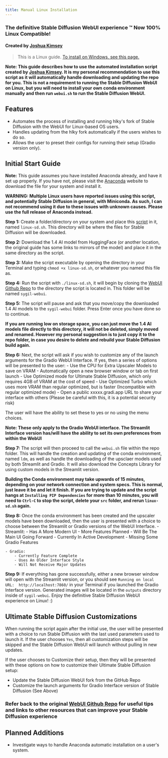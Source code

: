 ```yaml
---
title: Manual Linux Installation
---
```


<!--
This file is part of sygil-webui (https://github.com/Sygil-Dev/sygil-webui/).

Copyright 2022 Sygil-Dev team.
This program is free software: you can redistribute it and/or modify
it under the terms of the GNU Affero General Public License as published by
the Free Software Foundation, either version 3 of the License, or
(at your option) any later version.

This program is distributed in the hope that it will be useful,
but WITHOUT ANY WARRANTY; without even the implied warranty of
MERCHANTABILITY or FITNESS FOR A PARTICULAR PURPOSE.  See the
GNU Affero General Public License for more details.

You should have received a copy of the GNU Affero General Public License
along with this program.  If not, see <http://www.gnu.org/licenses/>.
-->

### The definitive Stable Diffusion WebUI experience ™ Now 100% Linux Compatible!

#### Created by [Joshua Kimsey](https://github.com/JoshuaKimsey)

> This is a Linux guide. [To install on Windows, see this page.](1.windows-installation.md)

**Note: This guide describes how to use the automated installation script created by [Joshua Kimsey](https://github.com/JoshuaKimsey). It is my personal recommendation to use this script as it will automatically handle downloading and updating the repo for you. This is not a requirement to running the Stable Diffusion WebUI on Linux, but you will need to install your own conda environment manually and then run `webui.sh` to run the Stable Diffusion WebUI.**

## Features

- Automates the process of installing and running hlky's fork of Stable Diffusion with the WebUI for Linux-based OS users.
- Handles updating from the hlky fork automatically if the users wishes to do so.
- Allows the user to preset their configs for running their setup (Gradio version only).

## Initial Start Guide

**Note:** This guide assumes you have installed Anaconda already, and have it set up properly. If you have not, please visit the [Anaconda](https://www.anaconda.com/products/distribution) website to download the file for your system and install it.

**WARNING: Multiple Linux users have reported issues using this script, and potentially Stable Diffusion in general, with Miniconda. As such, I can not recommend using it due to these issues with unknown causes. Please use the full release of Anaconda instead.**

**Step 1:** Create a folder/directory on your system and place this [script](https://github.com/JoshuaKimsey/Linux-StableDiffusion-Script/blob/main/linux-sd.sh) in it, named `linux-sd.sh`. This directory will be where the files for Stable Diffusion will be downloaded.

**Step 2:** Download the 1.4 AI model from HuggingFace (or another location, the original guide has some links to mirrors of the model) and place it in the same directory as the script.

**Step 3:** Make the script executable by opening the directory in your Terminal and typing `chmod +x linux-sd.sh`, or whatever you named this file as.

**Step 4:** Run the script with `./linux-sd.sh`, it will begin by cloning the [WebUI Github Repo](https://github.com/Sygil-Dev/sygil-webui) to the directory the script is located in. This folder will be named `sygil-webui`.  

**Step 5:** The script will pause and ask that you move/copy the downloaded 1.4 AI models to the `sygil-webui` folder. Press Enter once you have done so to continue.

**If you are running low on storage space, you can just move the 1.4 AI models file directly to this directory, it will not be deleted, simply moved and renamed. However my personal suggestion is to just **copy** it to the repo folder, in case you desire to delete and rebuild your Stable Diffusion build again.**

**Step 6:** Next, the script will ask if you wish to customize any of the launch arguments for the Gradio WebUI Interface. If yes, then a series of options will be presented to the user:
    - Use the CPU for Extra Upscaler Models to save on VRAM
    - Automatically open a new browser window or tab on first launch
    - Use Optimized mode for Ultimate Stable Diffusion, which only requires 4GB of VRAM at the cost of speed
    - Use Optimized Turbo which uses more VRAM than regular optimized, but is faster (Incompatible with regular optimized mode)
    - Open a public xxxxx.gradi.app URL to share your interface with others (Please be careful with this, it is a potential security risk)

The user will have the ability to set these to yes or no using the menu choices.

**Note: These only apply to the Gradio WebUI interface. The Streamlit Interface version has/will have the ability to set its own preferences from within the WebUI**

**Step 7:** The script will then proceed to call the `webui.sh` file within the repo folder. This will handle the creation and updating of the conda environment, named `ldm`, as well as handle the downloading of the upsclaer models used by both Streamlit and Gradio. It will also download the Concepts Library for using custom models in the Streamlit version.

**Building the Conda environment may take upwards of 15 minutes, depending on your network connection and system specs. This is normal, just leave it be and let it finish. If you are trying to update and the script hangs at `Installing PIP Dependencies` for more than 10 minutes, you will need to `Ctrl-C` to stop the script, delete your `src` folder, and rerun `linux-sd.sh` again.**

**Step 8:** Once the conda environment has been created and the upscaler models have been downloaded, then the user is presented with a choice to choose between the Streamlit or Gradio versions of the WebUI Interface. 
    - Streamlit: 
        - Has A More Modern UI
        - More Features Planned
        - Will Be The Main UI Going Forward
        - Currently In Active Development
        - Missing Some Gradio Features

    - Gradio:
        - Currently Feature Complete
        - Uses An Older Interface Style
        - Will Not Receive Major Updates

**Step 9:** If everything has gone successfully, either a new browser window will open with the Streamlit version, or you should see `Running on local URL:  http://localhost:7860/` in your Terminal if you launched the Gradio Interface version. Generated images will be located in the `outputs` directory inside of `sygil-webui`. Enjoy the definitive Stable Diffusion WebUI experience on Linux! :)

## Ultimate Stable Diffusion Customizations

When running the script again after the initial use, the user will be presented with a choice to run Stable Diffusion with the last used parameters used to launch it. If the user chooses `Yes`, then all customization steps will be skipped and the Stable Diffusion WebUI will launch without pulling in new updates.

If the user chooses to Customize their setup, then they will be presented with these options on how to customize their Ultimate Stable Diffusion setup:

- Update the Stable Diffusion WebUI fork from the GitHub Repo
- Customize the launch arguments for Gradio Interface version of Stable Diffusion (See Above)

### Refer back to the original [WebUI Github Repo](https://github.com/Sygil-Dev/sygil-webui) for useful tips and links to other resources that can improve your Stable Diffusion experience

## Planned Additions

- Investigate ways to handle Anaconda automatic installation on a user's system.
